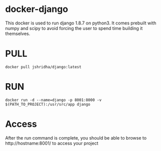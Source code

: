 # docker-django
This docker is used to run django 1.8.7 on python3.
It comes prebuilt with numpy and scipy to avoid forcing the user to spend time building it themselves. 

# PULL
```docker pull jshridha/django:latest```

# RUN
```docker run -d --name=django -p 8001:8000 -v $(PATH_TO_PROJECT):/usr/src/app django```

# Access
After the run command is complete, you should be able to browse to http://hostname:8001/ to access your project
